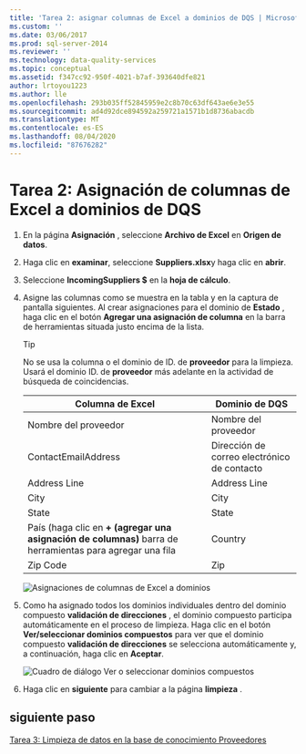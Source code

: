 ```yaml
---
title: 'Tarea 2: asignar columnas de Excel a dominios de DQS | Microsoft Docs'
ms.custom: ''
ms.date: 03/06/2017
ms.prod: sql-server-2014
ms.reviewer: ''
ms.technology: data-quality-services
ms.topic: conceptual
ms.assetid: f347cc92-950f-4021-b7af-393640dfe821
author: lrtoyou1223
ms.author: lle
ms.openlocfilehash: 293b035ff52845959e2c8b70c63df643ae6e3e55
ms.sourcegitcommit: ad4d92dce894592a259721a1571b1d8736abacdb
ms.translationtype: MT
ms.contentlocale: es-ES
ms.lasthandoff: 08/04/2020
ms.locfileid: "87676282"
---
```

# <a name="task-2-mapping-excel-columns-to-dqs-domains"></a>Tarea 2: Asignación de columnas de Excel a dominios de DQS
    
1.  En la página **Asignación** , seleccione **Archivo de Excel** en **Origen de datos**.  
  
2.  Haga clic en **examinar**, seleccione **Suppliers.xlsx**y haga clic en **abrir**.  
  
3.  Seleccione **IncomingSuppliers $** en la **hoja de cálculo**.  
  
4.  Asigne las columnas como se muestra en la tabla y en la captura de pantalla siguientes. Al crear asignaciones para el dominio de **Estado** , haga clic en el botón **Agregar una asignación de columna** en la barra de herramientas situada justo encima de la lista.  
  
    > [!TIP]  
    >  No se usa la columna o el dominio de ID. de **proveedor** para la limpieza. Usará el dominio ID. de **proveedor** más adelante en la actividad de búsqueda de coincidencias.  
  
    |Columna de Excel|Dominio de DQS|  
    |------------------|----------------|  
    |Nombre del proveedor|Nombre del proveedor|  
    |ContactEmailAddress|Dirección de correo electrónico de contacto|  
    |Address Line|Address Line|  
    |City|City|  
    |State|State|  
    |País (haga clic en **+ (agregar una asignación de columnas)** barra de herramientas para agregar una fila|Country|  
    |Zip Code|Zip|  
  
     ![Asignaciones de columnas de Excel a dominios](../../2014/tutorials/media/et-mappingexcelcolumnstodqsdomains-01.jpg "Asignaciones de columnas de Excel a dominios")  
  
5.  Como ha asignado todos los dominios individuales dentro del dominio compuesto **validación de direcciones** , el dominio compuesto participa automáticamente en el proceso de limpieza. Haga clic en el botón **Ver/seleccionar dominios compuestos** para ver que el dominio compuesto **validación de direcciones** se selecciona automáticamente y, a continuación, haga clic en **Aceptar**.  
  
     ![Cuadro de diálogo Ver o seleccionar dominios compuestos](../../2014/tutorials/media/et-mappingexcelcolumnstodqsdomains-02.jpg "Cuadro de diálogo Ver o seleccionar dominios compuestos")  
  
6.  Haga clic en **siguiente** para cambiar a la página **limpieza** .  
  
## <a name="next-step"></a>siguiente paso  
 [Tarea 3: Limpieza de datos en la base de conocimiento Proveedores](../../2014/tutorials/task-3-cleansing-data-against-the-suppliers-knowledge-base.md)  
  
  
